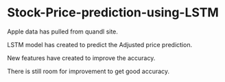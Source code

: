 # Stock-Price-prediction-using-LSTM

Apple data has pulled from quandl site.

LSTM model has created to predict the Adjusted price prediction.

New features have created to improve the accuracy.

There is still room for improvement to get good accuracy.
